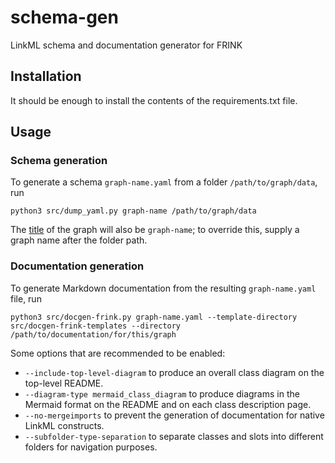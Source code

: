# schema-gen

LinkML schema and documentation generator for FRINK

## Installation

It should be enough to install the contents of the requirements.txt file.

## Usage

### Schema generation

To generate a schema `graph-name.yaml` from a folder `/path/to/graph/data`, run

```
python3 src/dump_yaml.py graph-name /path/to/graph/data
```

The [title](https://linkml.io/linkml-model/latest/docs/title/) of the graph will also be `graph-name`; to override this, supply a graph name after the folder path.

### Documentation generation

To generate Markdown documentation from the resulting `graph-name.yaml` file, run

```
python3 src/docgen-frink.py graph-name.yaml --template-directory src/docgen-frink-templates --directory /path/to/documentation/for/this/graph
```

Some options that are recommended to be enabled:

* `--include-top-level-diagram` to produce an overall class diagram on the top-level README.
* `--diagram-type mermaid_class_diagram` to produce diagrams in the Mermaid format on the README and on each class description page.
* `--no-mergeimports` to prevent the generation of documentation for native LinkML constructs.
* `--subfolder-type-separation` to separate classes and slots into different folders for navigation purposes.
